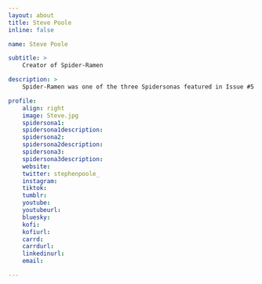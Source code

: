 ```yaml
---
layout: about
title: Steve Poole
inline: false

name: Steve Poole

subtitle: >
    Creator of Spider-Ramen

description: >
    Spider-Ramen was one of the three Spidersonas featured in Issue #5 of Spider-Verse (2019-2020).

profile: 
    align: right
    image: Steve.jpg
    spidersona1:
    spidersona1description:
    spidersona2:
    spidersona2description:
    spidersona3:
    spidersona3description:
    website: 
    twitter: stephenpoole_
    instagram: 
    tiktok: 
    tumblr:
    youtube: 
    youtubeurl:
    bluesky: 
    kofi: 
    kofiurl: 
    carrd: 
    carrdurl: 
    linkedinurl: 
    email: 

---
```


<!-- longer bio here -->
